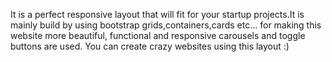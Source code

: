 
It is a perfect responsive layout that will fit for your startup projects.It is mainly build by using bootstrap grids,containers,cards etc...
for making this website more beautiful, functional and responsive carousels and toggle buttons are used.
You can create crazy websites using this layout :)
